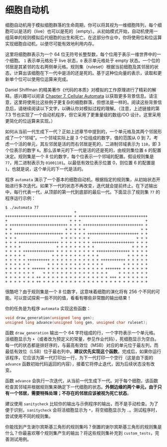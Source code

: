 # 细胞自动机

细胞自动机用于模拟细胞群落的生命周期，你可以将其视为一维细胞阵列，每个细胞可以是活的（live）也可以是死的（empty）。从初始模式开始，自动机使用一组简单的规则模拟后代细胞的出生和死亡。在这部分作业中，你将使用位和位运算实现细胞自动机，以便尽可能有效地利用内存。

这里将细胞群表示为一个 64 位无符号长整型数，每个位用于表示一维世界中的一个细胞。 `1` 表示单元格处于 live 状态，`0` 表示单元格处于 empty 状态。一个位的邻居是其紧邻的左右两侧单元格。规则集（ruleset）根据当前细胞及其邻居的状态，计算出该细胞在下一代中是活的还是死的。基于这种位向量的表示，读取和更新单个位可以使用位运算来完成。

Daniel Shiffman 的精美著作《代码的本质》对模拟的工作原理进行了精彩的解释。感兴趣可以阅读 [Chapter 7. Cellular Automata](https://natureofcode.com/book/chapter-7-cellular-automata/) 以获取更多背景信息。请注意，这里将使用比这些例子更复杂的细胞群落，但想法是一样的。阅读这些背景信息后，请继续阅读以下文字，以确认你对模拟过程的理解。（注意，上述链接的第 7.3 节也实现了一个自动机程序，但它采用了更重量级的数组/OO 设计。这里采用更简化的位运算来实现。）

如何从当前一代生成下一代？正如上述章节中提到的，一个单元格及其两个邻居形成了一个“邻域”。一个邻域实际上是 3 个位组成的数字，值的范围从 0 到 7。考虑一个活的单元，其左邻居是活的而右邻居是死的，二进制邻域表示为 `110`，即 3 个位表示的数字 `6`。那么该单元的下一代是活的还是死的，由规则集位置 `6` 的配置决定。规则集是一个 8 位的数字，每个位表示一个邻域的配置。假设规则集是 `77`，用二进制表示为 `01001101`。以最低有效位表示位置 0，则位置 6 的配置是 `1`，也就是说，这个单元的下一代是活的。

程序 `automata` 演示了一个基本的细胞自动机，根据指定的规则集，从初始状态开始进行多次迭代。如果下一代的状态不再改变，迭代就会提前终止。在下述输出中，每行代表一代，从顶部的第一代到底部的最后一代。下面显示了规则集 `77` 的程序运行示例：

```Shell
$ ./automata 77
                               +                                
++++++++++++++++++++++++++++++ + +++++++++++++++++++++++++++++++
+                            + + +                             +
+ ++++++++++++++++++++++++++ + + + +++++++++++++++++++++++++++ +
+ +                        + + + + +                         + +
+ + ++++++++++++++++++++++ + + + + + +++++++++++++++++++++++ + +
+ + +                    + + + + + + +                     + + +
+ + + ++++++++++++++++++ + + + + + + + +++++++++++++++++++ + + +
+ + + +                + + + + + + + + +                 + + + +
+ + + + ++++++++++++++ + + + + + + + + + +++++++++++++++ + + + +
+ + + + +            + + + + + + + + + + +             + + + + +
+ + + + + ++++++++++ + + + + + + + + + + + +++++++++++ + + + + +
+ + + + + +        + + + + + + + + + + + + +         + + + + + +
+ + + + + + ++++++ + + + + + + + + + + + + + +++++++ + + + + + +
+ + + + + + +    + + + + + + + + + + + + + + +     + + + + + + +
+ + + + + + + ++ + + + + + + + + + + + + + + + +++ + + + + + + +
+ + + + + + + ++ + + + + + + + + + + + + + + + + + + + + + + + +
```

很酷吧？由于规则集是一个 8 位数字，这意味着细胞的演化将有 256 个不同的可能。可以尝试探索一些不同的值，看看有哪些非常酷的输出结果！

你的任务是为程序 `automata` 实现这些函数：

```C
void draw_generation(unsigned long gen);
unsigned long advance(unsigned long gen, unsigned char ruleset);
```

函数 `draw_generation` 输出一个 64 字符组成的行，一个字符表示一个单元格。活细胞显示为 `+`（或者改为预定义的常量，参见作业代码），死细胞显示为空白。每一代的状态都是排好序的，与最高有效位（MSB）对应的单元位于最左列，而最低有效位（LSB）位于最右列中。**建议优先实现这个函数**。完成后，如果你运行该程序，它应该为第一代打印出一行，为下一代打印一个空行（这是由下面的 `advance` 函数初始代码返回的内容），接着它将停止迭代，因为后续状态没有改变。

函数 `advance` 会执行一次迭代，从当前一代生成下一代。对于每个细胞，该函数检查其邻域并根据规则集来确定下一代细胞的状态。**外侧边缘的两个单元，由于只有一个邻居，需要特殊处理；不存在的邻居应该被视为死亡状态**。

建议使用 `sanitycheck` 比较你的输出与示例程序的输出，而不是手动检查。为了便于识别，`sanitycheck` 会将活细胞显示为 `*`，将空细胞显示为 `.`。测试程序时，尝试使用不同的规则集。

你能找到产生谢尔宾斯基三角形的规则集吗？倒置的谢尔宾斯基三角形的规则集是什么？你最喜欢哪个规则集产生的输出？将这些规则集补充到 `custom_tests`，完善测试用例。



